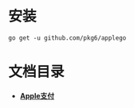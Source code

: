# 安装

```
go get -u github.com/pkg6/applego
```

# 文档目录

* #### [Apple支付](https://github.com/pkg6/applego/blob/main/applepay/README.md)
